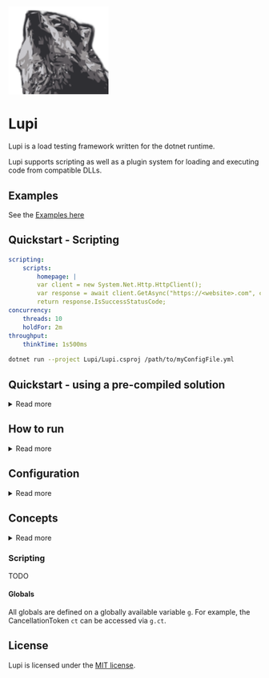 <img
    alt="Lupi"
    src="https://github.com/joshuagenders/lupi/blob/main/Logo.png"
    width="200"
/>

# Lupi
Lupi is a load testing framework written for the dotnet runtime.

Lupi supports scripting as well as a plugin system for loading and executing code from compatible DLLs.

## Examples
See the [Examples here](https://github.com/joshuagenders/Lupi/tree/main/Lupi.Examples)

## Quickstart - Scripting

```yaml
scripting:
    scripts:
        homepage: |
        var client = new System.Net.Http.HttpClient();
        var response = await client.GetAsync("https://<website>.com", ct);
        return response.IsSuccessStatusCode;
concurrency:
    threads: 10
    holdFor: 2m
throughput:
    thinkTime: 1s500ms
```

```bash
dotnet run --project Lupi/Lupi.csproj /path/to/myConfigFile.yml
```

## Quickstart - using a pre-compiled solution
<details>
  <summary>Read more</summary>

### Pre-requisites
* [.NET 6 SDK](https://dotnet.microsoft.com/download)

### Create a test solution (skip if using an existing solution)
Lupi uses a plugin architecture. Start by writing a test and then publish your test solution.

```bash
dotnet new sln
dotnet new classlib -o TestLibrary
dotnet sln add TestLibrary/TestLibrary.csproj
echo "
using System.Net.Http;
using System.Threading;
using System.Threading.Tasks;

namespace TestLibrary
{
    public class PerformanceTest
    {
        public async Task Get(CancellationToken ct)
        {
            var result = await new HttpClient().GetAsync(\"https://<website>.com/\", ct);
            result.EnsureSuccessStatusCode();
        }
    }
}

" >> TestLibrary/PerformanceTest.cs
```

### Publish test solution
```bash
dotnet publish -c Release
```

### Create configuration file
Create a configuration file. Here's a simple example - the full configuration specification is found further below.
```yaml
test:
    assemblyPath: path/to/my.dll
    testClass: MyNamespace.MyClass # e.g. TestLibrary.PerformanceTest
    testMethod: MyMethod # e.g. Get
concurrency:
    threads: 10 
    rampUp: 10s
    holdFor: 2m
throughput:
    thinkTime: 1s500ms
```
</details>

## How to run
<details>
  <summary>Read more</summary>

### Run Lupi from source
```bash
dotnet run --project Lupi/Lupi.csproj /path/to/myConfigFile.yml
```

### Run Lupi with Docker
Assuming `test_config.yaml` is in the current working directory.

#### Git Bash (Windows)
```bash
MSYS_NO_PATHCONV=1 docker run --rm --name lupi -it -v `pwd -W`:/usr/src/project joshuagenders/lupi:slim-latest /usr/src/project/test_config.yaml
```

#### CMD (Windows)
```bash
docker run --rm --name lupi -it -v %cd%:/usr/src/project joshuagenders/lupi:slim-latest /usr/src/project/test_config.yaml
```

### Images
There are [two images available](https://hub.docker.com/r/joshuagenders/lupi) for Lupi. 

The `latest` tag is based on [microsoft-playwright](https://hub.docker.com/_/microsoft-playwright) and should only be used when a headless browser is required as a test dependency.

The other image is `slim-latest` which is recommended for most use cases, and is based on `mcr.microsoft.com/dotnet/runtime`.

</details>

## Configuration

<details>
  <summary>Read more</summary>

```yaml
scripting:
    globals: # globally available state
        variableName:
            script: return new HttpClient(); # script inline
            scriptPath: path/to/scriptfile.cs # path to script, mutually exclusive with script
            imports: # list of namespaces to statically import
                - System.Net.Http
    scripts:
        scriptName:
            script: var x = new Random().Next(); # script inline
            scriptPath: path/to/scriptfile.cs # path to script, mutually exclusive with script
            imports: # list of namespaces to statically import
                - System.Math
    scenarios: # list of scripts to run in order per iteration, not required if there is only one script
        - scriptName
test:
    assemblyPath: path/to/my.dll # relative to the the configuration file or full path
    singleTestClassInstance: true
    testClass: MyNamespace.MyClass
    testMethod: MyMethod # for overridden methods, will select the method with the least parameters
    setupClass: MyNamespace.SetupClass
    setupMethod: Init # executed once before test method execution
    teardownClass: MyNamespace.TeardownClass
    teardownMethod: Teardown # executed once at the end of the test
throughput:
    thinkTime: 1s500ms
    tps: 20 # tests per second
    rampUp: 20s
    holdFor: 10m
    rampDown: 2m
    # mutually exclusive to other throughput parameters.
    # do not provide both phases AND tps, rampUp, holdFor or rampDown, as phases are generated from them when provided.
    phases:
    -   # rampup
        duration: 2m
        from: 10
        to: 20
    -
        duration: 10s
        tps: 20
    -   # rampdown
        duration: 20s
        from: 20
        to: 0
concurrency:
    threads: 10 
    rampUp: 10s
    holdFor: 2m10s
    rampDown: 10s
    openWorkload: true # i.e. can add additional threads when throughput is not met
    minThreads: 3 # requires open workload
    maxThreads: 1500 # requires open workload
    threadIdleKillTime: 5s # idle threads will exit if idle for too long. requires open workload.
    # phases are also supported for concurrency
    phases:
    -
        duration: 2m
        threads: 20
    -   duration: 30s
        from: 20
        to: 15
listeners:
    activeListeners:
    - file
    - statsd
    - console
    file:
        path: results.log
        format: {FinishedTime:dd/MM/yy H:mm:ss zzz};{Passed,5};{Duration}
    console:
        format: {FinishedTime:dd/MM/yy H:mm:ss zzz} - Passed: {Passed,5} - Duration: {Duration}
    statsd:
        host: 10.0.0.1
        port: 8125
        prefix: my.prefix
engine:
    resultPublishingInterval: 250ms # how often the result publishing handlers are invoked
    checkInterval: 150ms # how often thread levels / throughput is assessed
    aggregationInterval: 2s # how often results are aggregated, relies on the results being published (so ensure is greater than resultPublishingInterval)
exitConditions:
 - failed if PeriodAverage > 150 for 10 periods
 - passed if Min < 30.42 for 10 seconds
 - failed if Mean >= 600 for 10 minutes

baseConfig: BaseConfig.yml
```

### Environment Variables
Environment variables values can be interpolated into configuration files using the `${variable_name}` syntax.

E.g.

```yaml
listeners:
    statsd:
        host: ${STATSD_HOST}
```

### Base Config
When a `baseConfiguration` file is specified (relative to the configuration file, or the full path) then the config is loaded and merged.

Base configurations can also have their own base configurations; base configurations will be loaded until the property is blank or a circular reference is found.

### Logging
Lupi uses [Serilog](https://github.com/serilog/serilog) for logging. The available sinks are `File` and `Console`.

Logging can be configured through the [appsettings.json](Lupi/appsettings.json) file.

Also see [Serilog's configuration documentation](https://github.com/serilog/serilog-settings-configuration).


</details>

## Concepts

<details>
  <summary>Read more</summary>

## Concurrency and Throughput
Throughput (the number of requests) and concurrency (the number of possible concurrent test executions) are separate concepts in Lupi. Each can be ramped up or down independently of each other (though lowering concurrency may restrict the ability to meet desired throughput).

## Phases
Concurrency and throughput in Lupi tests are divided into stages called phases.
Each phase executes in order.

When you specify ramp up, holdFor and ramp down values, Lupi generates a phase for each at run time - known as standard phases.

### Standard phases
```yaml
concurrency:
    threads: 10
    rampUp: 10s
    holdFor: 2m30s
    rampDown: 20s
throughput:
    tps: 200
    rampUp: 30s
    holdFor: 2m
    rampDown: 30s
```

### Custom phases
Phases can be constant (tests per second `tps`), or a linear progression `from` one value `to` another.
```yaml
concurrency:
    -
        duration: 2m30s
        threads: 20
throughput:
    -   # rampup
        duration: 2m
        from: 10
        to: 20
    -
        duration: 10s
        tps: 20
    -   # rampdown
        duration: 20s
        from: 20
        to: 0
```

## Open Workload
Whenever throughput is specified Lupi uses an open workload. Specifying concurrency values along with throughput will create threads as desired, but they will wait until they are allowed to execute.

If `concurrency.openWorkload` is `true`, then the concurrency phases are ignored and Lupi will try and allocate as many threads as it needs to in order to reach desired tests per second, within the `concurrency.minThreads` and `concurrency.maxThreads` limits.

When concurrency phases are provided, then the number of threads is determined by the phases, and threads will wait until they are permitted to execute.
In both scenarios, setting thread levels too low will result in a closed workload as new thread allocation will not be possible.

## Reporting test results
The `Result`, `Duration` and `Passed` properties of a test result can be set by returning values from the test method.
The values are mapped based on return type:
- `Result` - return a `System.String`
- `Duration` - return a `System.TimeSpan`
- `Passed` - return a `System.Bool`

When an exception is raised or returned the test result is marked as failed.
If the object returned matches none of the above, then value types (excluding `bool`) will be serialised with `toString()`, and other types will be JSON serialised.

Exceptions are also JSON serialised into the `Result` property.

## Listeners
Listeners are used to process the results of tests.
The provided listeners are:

### File
On each test result, the file listener writes the `TestResult` to file. By default the format is JSON.
The `Format` configuration parameter is a `string.Format` string that uses variable names instead of integer indexes of an array.
Availble fields are:
- string ThreadName
- bool Passed
- string Result
- TimeSpan Duration
- DateTime FinishedTime

E.g.
`{FinishedTime:dd/MM/yy H:mm:ss zzz} - {Passed,5} - {Duration}`

### Statsd
The statsd listener sends test metrics to the configured statsd host.
metrics are prefixed with the configured prefix parameter.

Timers:
- success
- failure

Guages:
- threads

Counters (Lupi internals):
- taskstart
- taskcomplete
- requesttaskexecutionstart
- requesttaskexecutionend
- taskkillrequested
- taskkill
- diedofboredom

### Console
The console listener writes results to the console output.

The `Format` configuration parameter is a `string.Format` string that uses variable names instead of integer indexes of an array.

Available fields are:

`Lupi.Listeners.AggregatedResult`

- double Mean (ms)
- double StandardDeviation
- int Count
- double MovingAverage (ms)
- double Min (ms)
- double Max (ms)
- double PeriodMin (ms)
- double PeriodMax (ms)
- double PeriodAverage (ms)
- int PeriodErrorCount
- int PeriodSuccessCount

## Dependency Injection
Lupi will attempt to find and invoke a method in the provided test assembly that returns a `Microsoft.Extensions.DependencyInjection.IServiceProvider`.
The method must be defined as static or the owning class must have a default constructor.

E.g.

```csharp
public static IServiceProvider BuildServiceProvider() =>
    new ServiceCollection()
        .AddTransient<IInternalDependency, InternalDependency>()
        .BuildServiceProvider();

```

## Exit Conditions
Exit conditions are assessed in each aggregation period and the test exits with passed (`0`) or failed(`1`) return code.
The format is:
`<PassedFailed> if <Property> <operator> <value> for <period> <periodType>`

Valid property names are the same properties available in the console listener (`Lupi.Listeners.AggregatedResult`).

Valid operators are `<`, `>`, `>=`, `<=` and `=`.

Timing values (e.g. min, max) are in milliseconds.

Valid periodTypes are `seconds`, `minutes`, `periods`.

E.g.

```
failed if PeriodAverage > 150 for 10 periods
passed if Min < 30.42 for 10 seconds
failed if Mean >= 600 for 10 minutes
```
</details>

### Scripting
TODO

#### Globals
All globals are defined on a globally available variable `g`.
For example, the CancellationToken `ct` can be accessed via `g.ct`.

## License
Lupi is licensed under the [MIT license](https://github.com/joshuagenders/Lupi/blob/main/LICENSE).
